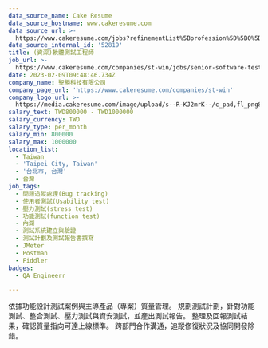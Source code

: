 ```yaml
---
data_source_name: Cake Resume
data_source_hostname: www.cakeresume.com
data_source_url: >-
  https://www.cakeresume.com/jobs?refinementList%5Bprofession%5D%5B0%5D=engineering_qa-engineer&refinementList%5Bsalary_currency%5D=TWD&range%5Bsalary_range%5D%5Bmin%5D=800096
data_source_internal_id: '52819'
title: (資深)軟體測試工程師
job_url: >-
  https://www.cakeresume.com/companies/st-win/jobs/senior-software-test-engineer-baf972
date: 2023-02-09T09:48:46.734Z
company_name: 聖勝科技有限公司
company_page_url: 'https://www.cakeresume.com/companies/st-win'
company_logo_url: >-
  https://media.cakeresume.com/image/upload/s--R-KJ2mrK--/c_pad,fl_png8,h_200,w_200/v1653966672/dzaoctwnfg2rfur7y4am.png
salary_text: TWD800000 - TWD1000000
salary_currency: TWD
salary_type: per_month
salary_min: 800000
salary_max: 1000000
location_list:
  - Taiwan
  - 'Taipei City, Taiwan'
  - '台北市, 台灣'
  - 台灣
job_tags:
  - 問題追蹤處理(Bug tracking)
  - 使用者測試(Usability test)
  - 壓力測試(stress test)
  - 功能測試(function test)
  - 內湖
  - 測試系統建立與驗證
  - 測試計劃及測試報告書撰寫
  - JMeter
  - Postman
  - Fiddler
badges:
  - QA Engineerr

---
```


依據功能設計測試案例與主導產品（專案）質量管理。 規劃測試計劃，針對功能測試、整合測試、壓力測試與資安測試，並產出測試報告。 整理及回報測試結果，確認質量指向可達上線標準。 跨部門合作溝通，追蹤俢復狀況及協同開發除錯。
